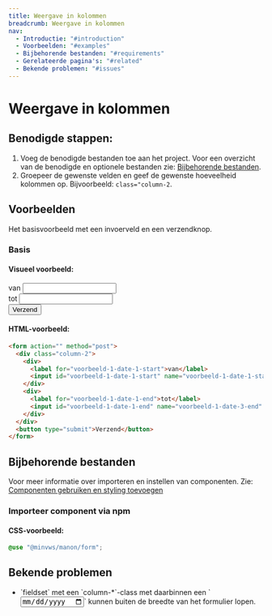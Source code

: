 ```yaml
---
title: Weergave in kolommen
breadcrumb: Weergave in kolommen
nav:
  - Introductie: "#introduction"
  - Voorbeelden: "#examples"
  - Bijbehorende bestanden: "#requirements"
  - Gerelateerde pagina's: "#related"
  - Bekende problemen: "#issues"
---
```


<h1 id="introduction">Weergave in kolommen</h1>

## Benodigde stappen:

1.  Voeg de benodigde bestanden toe aan het project. Voor een overzicht van de
    benodigde en optionele bestanden zie:
    [Bijbehorende bestanden](#requirements).
2.  Groepeer de gewenste velden en geef de gewenste hoeveelheid kolommen op.
    Bijvoorbeeld: `class="column-2`.

<h2 id="examples">Voorbeelden</h2>

Het basisvoorbeeld met een invoerveld en een verzendknop.

### Basis

#### Visueel voorbeeld:

<form action="" method="post">
  <div class="column-2">
    <div>
      <label for="voorbeeld-1-date-1-start">van</label>
      <input id="voorbeeld-1-date-1-start" name="voorbeeld-1-date-1-start" />
    </div>
    <div>
      <label for="voorbeeld-1-date-1-end">tot</label>
      <input id="voorbeeld-1-date-1-end" name="voorbeeld-1-date-3-end" />
    </div>
  </div>
  <button type="submit">Verzend</button>
</form>

#### HTML-voorbeeld:

```html
<form action="" method="post">
  <div class="column-2">
    <div>
      <label for="voorbeeld-1-date-1-start">van</label>
      <input id="voorbeeld-1-date-1-start" name="voorbeeld-1-date-1-start" />
    </div>
    <div>
      <label for="voorbeeld-1-date-1-end">tot</label>
      <input id="voorbeeld-1-date-1-end" name="voorbeeld-1-date-3-end" />
    </div>
  </div>
  <button type="submit">Verzend</button>
</form>
```

<h2 id="requirements">Bijbehorende bestanden</h2>

Voor meer informatie over importeren en instellen van componenten. Zie:
[Componenten gebruiken en styling toevoegen](/documentation/import-styling)

### Importeer component via npm

#### CSS-voorbeeld:

```css
@use "@minvws/manon/form";
```

<h2 id="issues">Bekende problemen</h2>

<ul>
  <li>
    `fieldset` met een `column-*`-class met daarbinnen een
    `<input type="date">` kunnen buiten de breedte van het formulier lopen.
  </li>
</ul>
